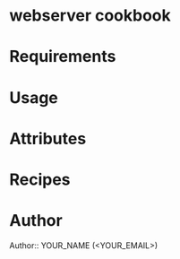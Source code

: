 # webserver cookbook

# Requirements

# Usage

# Attributes

# Recipes

# Author

Author:: YOUR_NAME (<YOUR_EMAIL>)
